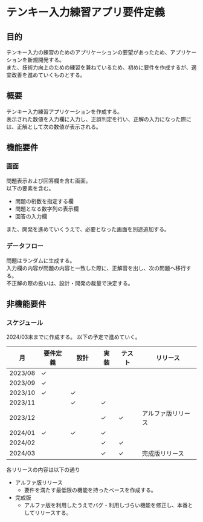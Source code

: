 # テンキー入力練習アプリ要件定義

## 目的

テンキー入力の練習のためのアプリケーションの要望があったため、アプリケーションを新規開発する。</br>
また、技術力向上のための練習を兼ねているため、初めに要件を作成するが、適宜改善を進めていくものとする。

## 概要

テンキー入力練習アプリケーションを作成する。</br>
表示された数値を入力欄に入力し、正誤判定を行い、正解の入力になった際には、正解として次の数値が表示される。

## 機能要件

### 画面

問題表示および回答欄を含む画面。</br>
以下の要素を含む。

- 問題の桁数を指定する欄
- 問題となる数字列の表示欄
- 回答の入力欄

また、開発を進めていくうえで、必要となった画面を別途追加する。

### データフロー

問題はランダムに生成する。</br>
入力欄の内容が問題の内容と一致した際に、正解音を出し、次の問題へ移行する。</br>
不正解の際の扱いは、設計・開発の裁量で決定する。

## 非機能要件

### スケジュール

2024/03末までに作成する。
以下の予定で進めていく。

| 月      | 要件定義 | 設計 | 実装 | テスト | リリース           |
| ------- | -------- | ---- | ---- | ------ | ------------------ |
| 2023/08 | ✓       |    |    |        |                    |
| 2023/09 |  ✓        |      |    |     |                    |
| 2023/10 | ✓       | ✓   |      |        |                    |
| 2023/11 |          | ✓   | ✓   |        |                    |
| 2023/12 |          |      | ✓   | ✓     |  アルファ版リリース  |
| 2024/01 |    ✓      |    ✓   |   ✓   |      |                    |
| 2024/02 |        　|   　　　　|   ✓ |    ✓    |                    |
| 2024/03 |          |      | ✓   | ✓     | 完成版リリース     |

各リリースの内容は以下の通り

- アルファ版リリース
  - 要件を満たす最低限の機能を持ったベースを作成する。
- 完成版
  - アルファ版を利用したうえでバグ・利用しづらい機能を修正し、本番としてリリースする。
